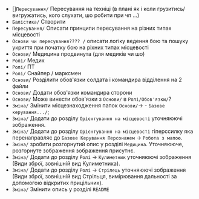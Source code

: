 - []`Пересування/` Пересування на техніці (в плані як і коли грузитись/вигружатись, кого слухати, шо робити при чп ...)
- `Балістика/` Створити
- `Пересування/` Описати принципи пересування на різних типах місцевості
- `Основи чи пересування???? /` описати логіку ведення бою та пошуку укриття при початку бою на ріхних типах місцевості
- `Основи/` Медицина продвинута (для медиків чи шо)
- `Ролі/` Медик
- `Ролі/` ПТ
- `Ролі/` Снайпер / марксмен
- `Основи/` Розділити обов'язки солдата і командира відділення на 2 файли
- `Основи/` Додати обов'язки командира сторони
- `Основи/` Може винести обов'язки з `Основи/` в `Ролі/Обов'язки/`?
- `Зміна/` Змінити місцезнаходження папок `Основи/`-> - `Базове керування.../`; 
- `Зміна/` Додати до розділу `Орієнтування на місцевості` уточняюючі зображення.
- `Зміна/` Додати до розділу `Орієнтування на місцевості` гіперссилку яка перенаправляє до `Базове Керування Персонажем` -> `Робота з мапою`.
- `Зміна/` зробити розгорнутий опис у розділі `Медицина`. Уточняююче, розгорнуте зображення зображення присутнє.
- `Зміна/` Додати до розділу `Ролі` -> `Кулиметник` уточняюючі зображення (Види зброї, зовнішній вид Кулиметника).
- `Зміна/` Додати до розділу `Ролі` -> `Стрілець` уточняюючі зображення (Види зброї, зовнішній вид Стрільця, вимірювання дальності за допомогою відкритих прицільних).
- `Зміна/` Змінити опись у розділі `README`
